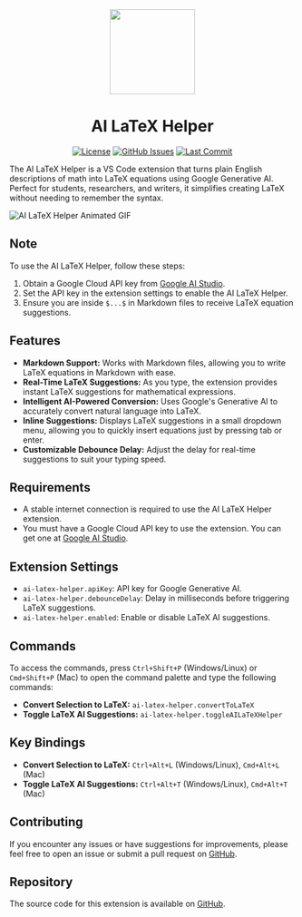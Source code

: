 <div align="center">

<img src="https://github.com/abdxdev/AI-LaTeX-Helper/blob/main/media/icon.png?raw=true" height="150" />

<h1 align="center">AI LaTeX Helper</h1>

[![License](https://img.shields.io/github/license/abdxdev/AI-LaTeX-Helper?style=flat-square&logo=GNU&label=License)](https://github.com/abdxdev/AI-LaTeX-Helper/tree/main)
[![GitHub Issues](https://img.shields.io/github/issues/abdxdev/AI-LaTeX-Helper.svg?style=flat-square&label=Issues&color=FF70A7)](https://github.com/abdxdev/AI-LaTeX-Helper/issues)
[![Last Commit](https://img.shields.io/github/last-commit/abdxdev/AI-LaTeX-Helper.svg?style=flat-square&label=Last%20Commit&color=A06EE1)](https://github.com/abdxdev/AI-LaTeX-Helper/tree/main)
<!-- <br />
[![GitHub Issues](https://img.shields.io/visual-studio-marketplace/stars/abd-dev.AI-LaTeX-Helper?style=flat-square)](https://marketplace.visualstudio.com/items?itemName=abd-dev.AI-LaTeX-Helper)
[![GitHub](https://img.shields.io/visual-studio-marketplace/v/abd-dev.AI-LaTeX-Helper?style=flat-square)](https://marketplace.visualstudio.com/items?itemName=abd-dev.AI-LaTeX-Helper&ssr=false#version-history)
[![GitHub](https://img.shields.io/visual-studio-marketplace/d/abd-dev.AI-LaTeX-Helper?style=flat-square)](https://marketplace.visualstudio.com/items?itemName=abd-dev.AI-LaTeX-Helper&ssr=false#review-details) -->

</div>

The AI LaTeX Helper is a VS Code extension that turns plain English descriptions of math into LaTeX equations using Google Generative AI. Perfect for students, researchers, and writers, it simplifies creating LaTeX without needing to remember the syntax.

![AI LaTeX Helper Animated GIF](https://github.com/abdxdev/AI-LaTeX-Helper/blob/main/media/other/demo.gif?raw=true)

## Note

To use the AI LaTeX Helper, follow these steps:

1. Obtain a Google Cloud API key from [Google AI Studio](https://aistudio.google.com/apikey).
2. Set the API key in the extension settings to enable the AI LaTeX Helper.
3. Ensure you are inside `$...$` in Markdown files to receive LaTeX equation suggestions.

## Features

- **Markdown Support:** Works with Markdown files, allowing you to write LaTeX equations in Markdown with ease.
- **Real-Time LaTeX Suggestions:** As you type, the extension provides instant LaTeX suggestions for mathematical expressions.
- **Intelligent AI-Powered Conversion:** Uses Google's Generative AI to accurately convert natural language into LaTeX.
- **Inline Suggestions:** Displays LaTeX suggestions in a small dropdown menu, allowing you to quickly insert equations just by pressing tab or enter.
- **Customizable Debounce Delay:** Adjust the delay for real-time suggestions to suit your typing speed.

## Requirements

- A stable internet connection is required to use the AI LaTeX Helper extension.
- You must have a Google Cloud API key to use the extension. You can get one at [Google AI Studio](https://aistudio.google.com/apikey).

## Extension Settings

- `ai-latex-helper.apiKey`: API key for Google Generative AI.
- `ai-latex-helper.debounceDelay`: Delay in milliseconds before triggering LaTeX suggestions.
- `ai-latex-helper.enabled`: Enable or disable LaTeX AI suggestions.

## Commands

To access the commands, press `Ctrl+Shift+P` (Windows/Linux) or `Cmd+Shift+P` (Mac) to open the command palette and type the following commands:

- **Convert Selection to LaTeX:** `ai-latex-helper.convertToLaTeX`
- **Toggle LaTeX AI Suggestions:** `ai-latex-helper.toggleAILaTeXHelper`

## Key Bindings

- **Convert Selection to LaTeX:** `Ctrl+Alt+L` (Windows/Linux), `Cmd+Alt+L` (Mac)
- **Toggle LaTeX AI Suggestions:** `Ctrl+Alt+T` (Windows/Linux), `Cmd+Alt+T` (Mac)

## Contributing

If you encounter any issues or have suggestions for improvements, please feel free to open an issue or submit a pull request on [GitHub](https://github.com/abdxdev/AI-LaTeX-Helper).

## Repository

The source code for this extension is available on [GitHub](https://github.com/abdxdev/AI-LaTeX-Helper).
